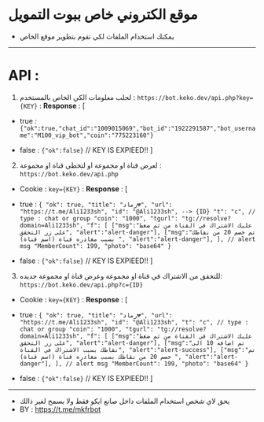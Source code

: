 # موقع الكتروني خاص ببوت التمويل
- يمكنك استخدام الملفات لكي تقوم بتطوير موقع الخاص 

--------------------------------------------

# API : 
1. لجلب معلومات الكي الخاص بالمستخدم : 
`https://bot.keko.dev/api.php?key={KEY}` : **Response** : [
 - true : `{"ok":true,"chat_id":"1009015069","bot_id":"1922291587","bot_username":"M100_vip_bot","coin":"775223160"}`

- false : `{"ok":false}` // KEY IS EXPIEED!!
 ]

2. لعرض قناة او مجموعة او لتخطي قناة او مجموعة : `https://bot.keko.dev/api.php`

- Cookie : `key={KEY}` : **Response** : [
 - true : `{
  "ok": true,
  "title": "رماد💔",
  "url": "https://t.me/Ali1233sh",
  "id": "@Ali1233sh", --> {ID}
  "t": "c", // type : chat or group
  "coin": "1000",
  "tgurl": "tg://resolve?domain=Ali1233sh",
  "f": [
    ["msg":"عليك الاشتراك في القناة من ثم ضغط على زر التحقق", "alert":"alert-danger"],
    ["msg":"تم خصم 20 من نقاطك بسبب مغادره قناة (اسم قناة) ", "alert":"alert-danger"],
  ], // alert msg
  "MemberCount": 199,
  "photo": "base64"
}`

- false : `{"ok":false}` // KEY IS EXPIEED!!
]

3. للتحقق من الاشتراك في قناة او مجموعة وعرض قناة او مجموعة جديده: `https://bot.keko.dev/api.php?c={ID}`

- Cookie : `key={KEY}` : **Response** : [
 - true : `{
  "ok": true,
  "title": "رماد💔",
  "url": "https://t.me/Ali1233sh",
  "id": "@Ali1233sh",
  "t": "c", // type : chat or group
  "coin": "1000",
  "tgurl": "tg://resolve?domain=Ali1233sh",
  "f": [
    ["msg":"عليك الاشتراك في القناة من ثم ضغط على زر التحقق", "alert":"alert-danger"],
    ["msg":"تم اضافه 10 الى نقاطك بسبب الاشتراك في القناة", "alert":"alert-success"],
    ["msg":"تم خصم 20 من نقاطك بسبب مغادره قناة (اسم قناة) ", "alert":"alert-danger"],
  ], // alert msg
  "MemberCount": 199,
  "photo": "base64"
}`

- false : `{"ok":false}` // KEY IS EXPIEED!!
 ]
--------------------------------------------
- يحق لاي شخص استخدام الملفات داخل صانع ايكو فقط ولا يسمح لغير ذالك 
- BY : https://t.me/mkfrbot
